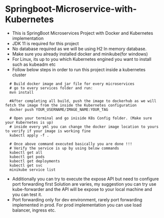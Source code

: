 # Springboot-Microservice-with-Kubernetes

- This is SpringBoot Microservices Project with Docker and Kubernetes implementation
- JDK 11 is required for this project
- No database required as we will be using H2 In memory database.
- Make sure you already installed docker and minikube(for windows)
- For Linux, its up to you which Kubernetes engined you want to install such as kubeadm etc
- Follow below steps in order to run this project inside a kubernetes cluster
```
  # Build docker image and jar file for every microservices
  # go to every services folder and run:
  mvn install
  
  #After completing all build, push the image to dockerhub as we will fetch the image from the inside the Kubernetes configuration
  docker push YOUR_USERNAME/IMAGE_NAME:YOUR_TAG
  
  # Open your terminal and go iniside K8s Config folder. (Make sure your Kubernetes is up)
  # inside every yml you can change the docker image location to yours to verify if your image is working fine
  kubectl apply -f .
  
  # Once above command executed basically you are done !!!
  # Verify the service is up by using below commands
  kubectl get all
  kubectl get pods
  kubectl get deployments
  kubectl get svc
  minikube service list 

```

- Additionally you can try to execute the expose API but need to configure port forwarding first Solution are varies, my suggestion you can try use kube-forwarder and the API will be expose to your local machine and you can test it.
- Port forwarding only for dev environment, rarely port forwarding implemented in prod. For prod implementation you can use load balancer, ingress etc.
